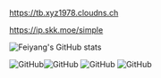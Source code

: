 https://tb.xyz1978.cloudns.ch

https://ip.skk.moe/simple

![Feiyang's GitHub stats](https://github-readme-stats-ten-gilt.vercel.app/api?username=ttbb1978&count_private=true&show_icons=true&theme=radical&include_all_commits=true)

![GitHub](http://q2.qlogo.cn/headimg_dl?dst_uin=765931440&spec=100)![GitHub](http://q2.qlogo.cn/headimg_dl?dst_uin=2409495157&spec=100) ![GitHub](http://q2.qlogo.cn/headimg_dl?dst_uin=1040458166&spec=100) ![GitHub](http://q2.qlogo.cn/headimg_dl?dst_uin=2358429597&spec=100)
